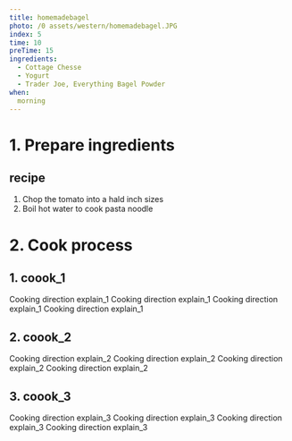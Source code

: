 ```yaml
---
title: homemadebagel
photo: /0 assets/western/homemadebagel.JPG
index: 5
time: 10
preTime: 15
ingredients:
  - Cottage Chesse
  - Yogurt
  - Trader Joe, Everything Bagel Powder
when:
  morning
---
```

# 1. Prepare ingredients
## recipe
1. Chop the tomato into a hald inch sizes
2. Boil hot water to cook pasta noodle
# 2. Cook process
## 1. coook_1
Cooking direction explain_1
Cooking direction explain_1
Cooking direction explain_1
Cooking direction explain_1
## 2. coook_2
Cooking direction explain_2
Cooking direction explain_2
Cooking direction explain_2
Cooking direction explain_2
## 3. coook_3
Cooking direction explain_3
Cooking direction explain_3
Cooking direction explain_3
Cooking direction explain_3